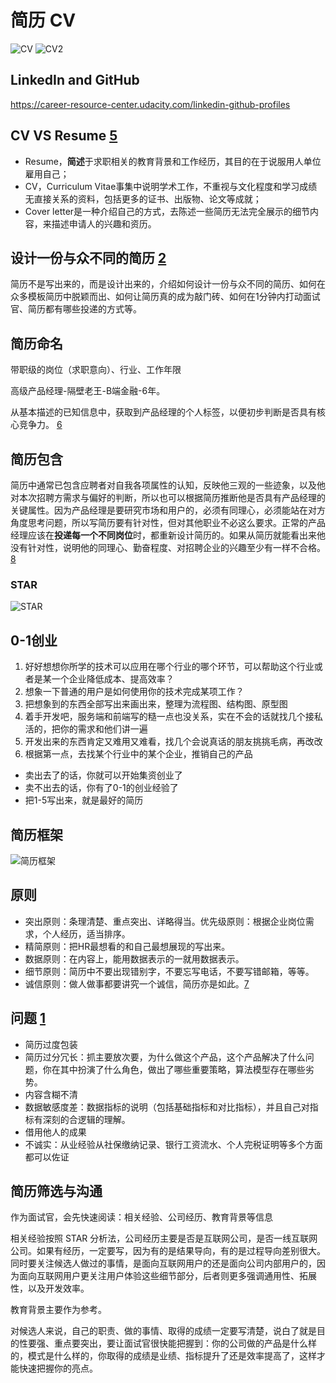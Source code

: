 # 简历 CV

![CV](../img/CV.jpg)
![CV2](../img/CV2.png)

## LinkedIn and GitHub

https://career-resource-center.udacity.com/linkedin-github-profiles

## CV VS Resume [5]

- Resume，**简述**于求职相关的教育背景和工作经历，其目的在于说服用人单位雇用自己；
- CV，Curriculum Vitae事集中说明学术工作，不重视与文化程度和学习成绩无直接关系的资料，包括更多的证书、出版物、论文等成就；
- Cover letter是一种介绍自己的方式，去陈述一些简历无法完全展示的细节内容，来描述申请人的兴趣和资历。

## 设计一份与众不同的简历 [2]

简历不是写出来的，而是设计出来的，介绍如何设计一份与众不同的简历、如何在众多模板简历中脱颖而出、如何让简历真的成为敲门砖、如何在1分钟内打动面试官、简历都有哪些投递的方式等。

## 简历命名

带职级的岗位（求职意向）、行业、工作年限

高级产品经理-隔壁老王-B端金融-6年。

从基本描述的已知信息中，获取到产品经理的个人标签，以便初步判断是否具有核心竞争力。 [6]

## 简历包含

简历中通常已包含应聘者对自我各项属性的认知，反映他三观的一些迹象，以及他对本次招聘方需求与偏好的判断，所以也可以根据简历推断他是否具有产品经理的关键属性。因为产品经理是要研究市场和用户的，必须有同理心，必须能站在对方角度思考问题，所以写简历要有针对性，但对其他职业不必这么要求。正常的产品经理应该在**投递每一个不同岗位**时，都重新设计简历的。如果从简历就能看出来他没有针对性，说明他的同理心、勤奋程度、对招聘企业的兴趣至少有一样不合格。[8]

### STAR

![STAR](../img/STAR.jpg)

## 0-1创业

1. 好好想想你所学的技术可以应用在哪个行业的哪个环节，可以帮助这个行业或者是某一个企业降低成本、提高效率？
2. 想象一下普通的用户是如何使用你的技术完成某项工作？
3. 把想象到的东西全部写出来画出来，整理为流程图、结构图、原型图
4. 着手开发吧，服务端和前端写的糙一点也没关系，实在不会的话就找几个接私活的，把你的需求和他们讲一遍
5. 开发出来的东西肯定又难用又难看，找几个会说真话的朋友挑挑毛病，再改改
6. 根据第一点，去找某个行业中的某个企业，推销自己的产品

- 卖出去了的话，你就可以开始集资创业了
- 卖不出去的话，你有了0-1的创业经验了
- 把1-5写出来，就是最好的简历

## 简历框架

![简历框架](../img/CV_frame.png)

## 原则

- 突出原则：条理清楚、重点突出、详略得当。优先级原则：根据企业岗位需求，个人经历，适当排序。
- 精简原则：把HR最想看的和自己最想展现的写出来。
- 数据原则：在内容上，能用数据表示的一就用数据表示。
- 细节原则：简历中不要出现错别字，不要忘写电话，不要写错邮箱，等等。
- 诚信原则：做人做事都要讲究一个诚信，简历亦是如此。[7]

## 问题 [1]

- 简历过度包装
- 简历过分冗长：抓主要放次要，为什么做这个产品，这个产品解决了什么问题，你在其中扮演了什么角色，做出了哪些重要策略，算法模型存在哪些劣势。
- 内容含糊不清
- 数据敏感度差：数据指标的说明（包括基础指标和对比指标），并且自己对指标有深刻的合逻辑的理解。
- 借用他人的成果
- 不诚实：从业经验从社保缴纳记录、银行工资流水、个人完税证明等多个方面都可以佐证

## 简历筛选与沟通

作为面试官，会先快速阅读：相关经验、公司经历、教育背景等信息

相关经验按照 STAR 分析法，公司经历主要是否是互联网公司，是否一线互联网公司。如果有经历，一定要写，因为有的是结果导向，有的是过程导向差别很大。同时要关注候选人做过的事情，是面向互联网用户的还是面向公司内部用户的，因为面向互联网用户更关注用户体验这些细节部分，后者则更多强调通用性、拓展性，以及开发效率。

教育背景主要作为参考。

对候选人来说，自己的职责、做的事情、取得的成绩一定要写清楚，说白了就是目的性要强、重点要突出，要让面试官很快能把握到：你的公司做的产品是什么样的，模式是什么样的，你取得的成绩是业绩、指标提升了还是效率提高了，这样才能快速把握你的亮点。

[1]: http://www.woshipm.com/zhichang/4160330.html
[2]: http://www.woshipm.com/zhichang/4371937.html
[3]: https://weread.qq.com/web/reader/46532b707210fc4f465d044k1f032c402131f0e3dad99f3
[4]: https://www.zhihu.com/pub/reader/119583028/chapter/1057335985750228992
[5]: https://www.zhihu.com/question/20355548
[6]: https://www.zhihu.com/search?type=content&q=AI%E4%BA%A7%E5%93%81%E7%BB%8F%E7%90%86
[7]: https://t.qidianla.com/1165033.html
[8]: https://zhuanlan.zhihu.com/p/95577761

